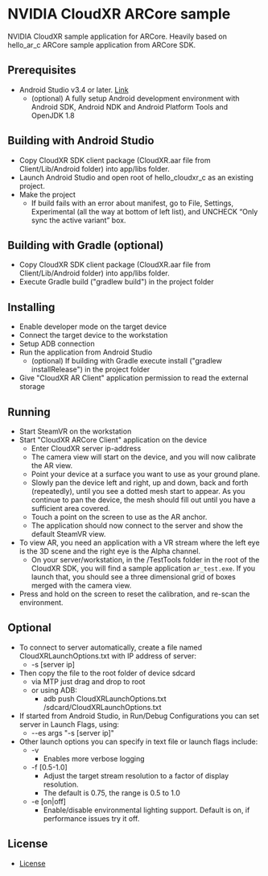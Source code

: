 NVIDIA CloudXR ARCore sample
====================================================

NVIDIA CloudXR sample application for ARCore. Heavily based on hello_ar_c ARCore sample application from ARCore SDK.

Prerequisites
----------------------
* Android Studio v3.4 or later. [Link](https://developer.android.com/studio)
  * (optional) A fully setup Android development environment with Android SDK, Android NDK and Android Platform Tools and OpenJDK 1.8

Building with Android Studio
----------------------
* Copy CloudXR SDK client package (CloudXR.aar file from Client/Lib/Android folder) into app/libs folder.
* Launch Android Studio and open root of hello_cloudxr_c as an existing project.
* Make the project
    * If build fails with an error about manifest, go to File, Settings, Experimental (all the way at bottom of left list), and UNCHECK “Only sync the active variant” box.

Building with Gradle (optional)
----------------------
* Copy CloudXR SDK client package (CloudXR.aar file from Client/Lib/Android folder) into app/libs folder.
* Execute Gradle build ("gradlew build") in the project folder

Installing
----------------------
* Enable developer mode on the target device
* Connect the target device to the workstation
* Setup ADB connection
* Run the application from Android Studio
  * (optional) If building with Gradle execute install ("gradlew installRelease") in the project folder
* Give "CloudXR AR Client" application permission to read the external storage

Running
----------------------
* Start SteamVR on the workstation
* Start "CloudXR ARCore Client" application on the device
    * Enter CloudXR server ip-address
    * The camera view will start on the device, and you will now calibrate the AR view.
    * Point your device at a surface you want to use as your ground plane.
    * Slowly pan the device left and right, up and down, back and forth (repeatedly), until you see a dotted mesh start to appear.  As you continue to pan the device, the mesh should fill out until you have a sufficient area covered.
    * Touch a point on the screen to use as the AR anchor.
    * The application should now connect to the server and show the default SteamVR view.
* To view AR, you need an application with a VR stream where the left eye is the 3D scene and the right eye is the Alpha channel.
    * On your server/workstation, in the /TestTools folder in the root of the CloudXR SDK, you will find a sample application `ar_test.exe`.  If you launch that, you should see a three dimensional grid of boxes merged with the camera view.
* Press and hold on the screen to reset the calibration, and re-scan the environment.


Optional
----------------------
* To connect to server automatically, create a file named CloudXRLaunchOptions.txt with IP address of server:
    * -s [server ip]
* Then copy the file to the root folder of device sdcard
    * via MTP just drag and drop to root
    * or using ADB:
        * adb push CloudXRLaunchOptions.txt /sdcard/CloudXRLaunchOptions.txt
* If started from Android Studio, in Run/Debug Configurations you can set server in Launch Flags, using:
    * --es args "-s [server ip]"
* Other launch options you can specify in text file or launch flags include:
    * -v
        * Enables more verbose logging
    * -f [0.5-1.0]
        * Adjust the target stream resolution to a factor of display resolution.
        * The default is 0.75, the range is 0.5 to 1.0
    * -e [on|off]
        * Enable/disable environmental lighting support.  Default is on, if performance issues try it off.

License
----------------------
* [License](license.txt)
